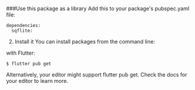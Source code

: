 ###Use this package as a library
Add this to your package's pubspec.yaml file:

````
dependencies:
  sqflite:
````
2. Install it
You can install packages from the command line:

with Flutter:

````
$ flutter pub get
````
Alternatively, your editor might support flutter pub get. Check the docs for your editor to learn more.

